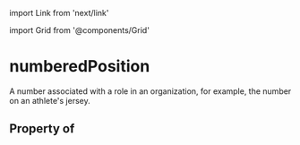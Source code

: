 import Link from 'next/link'
  
import Grid from '@components/Grid'

# numberedPosition

A number associated with a role in an organization, for example, the number on an athlete's jersey.

## Property of



